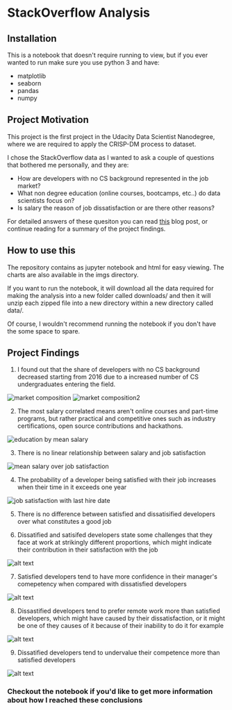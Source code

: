 # StackOverflow Analysis

## Installation
This is a notebook that doesn't require running to view, but if you ever wanted to run make sure you use python 3 and have:
* matplotlib
* seaborn
* pandas
* numpy


## Project Motivation
This project is the first project in the Udacity Data Scientist Nanodegree, where we are required to apply the CRISP-DM process to dataset.

I chose the StackOverflow data as I wanted to ask a couple of questions that bothered me personally, and they are:
* How are developers with no CS background represented in the job market? 
* What non degree education (online courses, bootcamps, etc..) do data scientists focus on?
* Is salary the reason of job dissatisfaction or are there other reasons?

For detailed answers of these quesiton you can read [this](https://ahmedsamirio.github.io/StackOverflow-Analysis/) blog post, or continue reading for a summary of the project findings. 


## How to use this
The repository contains as jupyter notebook and html for easy viewing. The charts are also available in the imgs directory.

If you want to run the notebook, it will download all the data required for making the analysis into a new folder called downloads/ and then it will unzip each zipped file into a new directory within a new directory called data/.

Of course, I wouldn't recommend running the notebook if you don't have the some space to spare.


## Project Findings

1. I found out that the share of developers with no CS background decreased starting from 2016 due to a increased number of CS undergraduates entering the field.

![market composition](imgs/market_composition_donut.png)
![market composition2](imgs/market_composition_bar.png)


2. The most salary correlated means aren't online courses and part-time programs, but rather practical and competitive ones such as industry certifications, open source contributions and hackathons.

![education by mean salary](imgs/ds_eduation_mean_salary.png)



3. There is no linear relationship between salary and job satisfaction

![mean salary over job satisfaction](imgs/salary_vs_js.png)



4. The probability of a developer being satisfied with their job increases when their time in it exceeds one year

![job satisfaction with last hire date](imgs/js_vs_hiredate.png)


5. There is no difference between satisfied and dissatisified developers over what constitutes a good job

6. Dissatified and satisifed developers state some challenges that they face at work at strikingly different proportions, which might indicate their contribution in their satisfaction with the job

![alt text](imgs/js_vs_challenges.png)

7. Satisfied developers tend to have more confidence in their manager's comepetency when compared with dissatisfied developers

![alt text](imgs/js_vs_manager.png)

8. Dissastified developers tend to prefer remote work more than satisfied developers, which might have caused by their dissatisfaction, or it might be one of they causes of it because of their inability to do it for example

![alt text](imgs/js_vs_remotework.png)


9. Dissatified developers tend to undervalue their competence more than satisfied developers

![alt text](imgs/js_vs_competence.png)


### Checkout the notebook if you'd like to get more information about how I reached these conclusions
